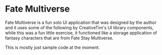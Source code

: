 
# Fate Multiverse


Fate Multiverse is a fun solo UI application that was designed by the author and it uses some of the following by CreativeTim's UI library components, while this was a fun little exercise, it functioned like a storage application of fantasy characters that are from Fate Stay Multiverse.

This is mostly just sample code at the moment.







